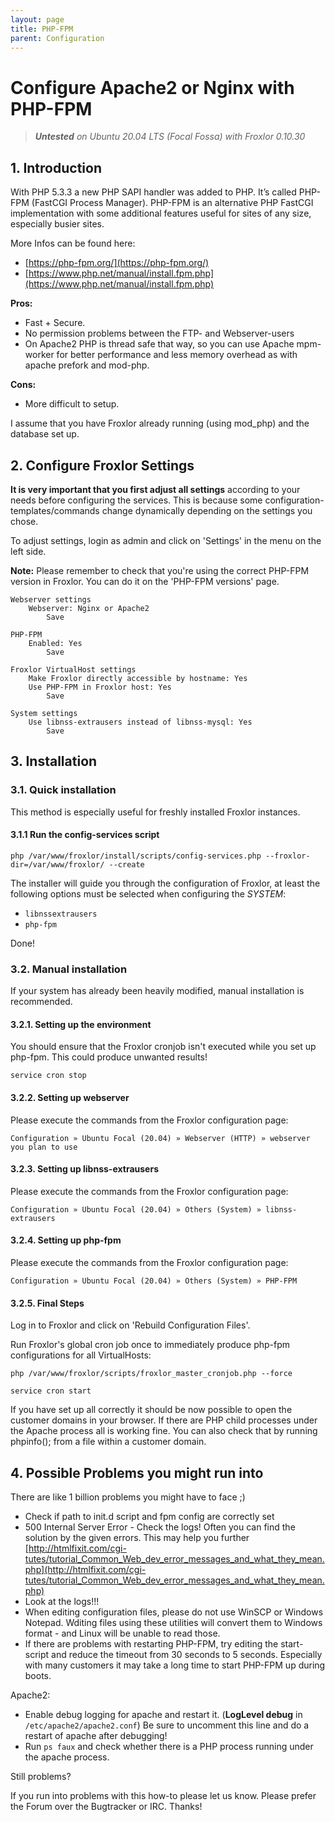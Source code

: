 ```yaml
---
layout: page
title: PHP-FPM
parent: Configuration
---
```


# Configure Apache2 or Nginx with PHP-FPM

> ***Untested** on Ubuntu 20.04 LTS (Focal Fossa) with Froxlor 0.10.30*

## 1. Introduction

With PHP 5.3.3 a new PHP SAPI handler was added to PHP. It’s called PHP-FPM (FastCGI Process Manager). PHP-FPM is an alternative PHP FastCGI implementation with some additional features useful for sites of any size, especially busier sites.

More Infos can be found here:

* [https://php-fpm.org/](https://php-fpm.org/)
* [https://www.php.net/manual/install.fpm.php](https://www.php.net/manual/install.fpm.php)

**Pros:**

* Fast + Secure.
* No permission problems between the FTP- and Webserver-users
* On Apache2 PHP is thread safe that way, so you can use Apache mpm-worker for better performance and less memory overhead as with apache prefork and mod-php.

**Cons:**

* More difficult to setup.

I assume that you have Froxlor already running (using mod_php) and the database set up.

## 2. Configure Froxlor Settings

**It is very important that you first adjust all settings** according to your needs before configuring the services. This is because some configuration-templates/commands change dynamically depending on the settings you chose.

To adjust settings, login as admin and click on 'Settings' in the menu on the left side.

**Note:** Please remember to check that you're using the correct PHP-FPM version in Froxlor. You can do it on the 'PHP-FPM versions' page.

````
Webserver settings
    Webserver: Nginx or Apache2
        Save

PHP-FPM
    Enabled: Yes
        Save

Froxlor VirtualHost settings
    Make Froxlor directly accessible by hostname: Yes
    Use PHP-FPM in Froxlor host: Yes
        Save

System settings
    Use libnss-extrausers instead of libnss-mysql: Yes
        Save
````

## 3. Installation

### 3.1. Quick installation

This method is especially useful for freshly installed Froxlor instances.

#### 3.1.1 Run the config-services script

````shell
php /var/www/froxlor/install/scripts/config-services.php --froxlor-dir=/var/www/froxlor/ --create
````

The installer will guide you through the configuration of Froxlor, at least the following options must be selected when configuring the *SYSTEM*:

* `libnssextrausers`
* `php-fpm`

Done!

### 3.2. Manual installation

If your system has already been heavily modified, manual installation is recommended.

#### 3.2.1. Setting up the environment

You should ensure that the Froxlor cronjob isn't executed while you set up php-fpm. This could produce unwanted results!

````shell
service cron stop
````

#### 3.2.2. Setting up webserver

Please execute the commands from the Froxlor configuration page:

````
Configuration » Ubuntu Focal (20.04) » Webserver (HTTP) » webserver you plan to use
````

#### 3.2.3. Setting up libnss-extrausers

Please execute the commands from the Froxlor configuration page:

````
Configuration » Ubuntu Focal (20.04) » Others (System) » libnss-extrausers
````

#### 3.2.4. Setting up php-fpm

Please execute the commands from the Froxlor configuration page:

````
Configuration » Ubuntu Focal (20.04) » Others (System) » PHP-FPM
````

#### 3.2.5. Final Steps

Log in to Froxlor and click on 'Rebuild Configuration Files'.

Run Froxlor's global cron job once to immediately produce php-fpm configurations for all VirtualHosts:

 ````shell
php /var/www/froxlor/scripts/froxlor_master_cronjob.php --force
````

````shell
service cron start
````

If you have set up all correctly it should be now possible to open the customer domains in your browser. If there are PHP child processes under the Apache process all is working fine. You can also check that by running phpinfo(); from a file within a customer domain.

## 4. Possible Problems you might run into

There are like 1 billion problems you might have to face ;)

* Check if path to init.d script and fpm config are correctly set
* 500 Internal Server Error - Check the logs! Often you can find the solution by the given errors. This may help you further [http://htmlfixit.com/cgi-tutes/tutorial_Common_Web_dev_error_messages_and_what_they_mean.php](http://htmlfixit.com/cgi-tutes/tutorial_Common_Web_dev_error_messages_and_what_they_mean.php)
* Look at the logs!!!
* When editing configuration files, please do not use WinSCP or Windows Notepad. Wditing files using these utilities will convert them to Windows format - and Linux will be unable to read those.
* If there are problems with restarting PHP-FPM, try editing the start-script and reduce the timeout from 30 seconds to 5 seconds. Especially with many customers it may take a long time to start PHP-FPM up during boots.

Apache2:

* Enable debug logging for apache and restart it. (**LogLevel debug** in `/etc/apache2/apache2.conf`) Be sure to uncomment this line and do a restart of apache after debugging!
* Run `ps faux` and check whether there is a PHP process running under the apache process.

Still problems?

If you run into problems with this how-to please let us know. Please prefer the Forum over the Bugtracker or IRC. Thanks!
